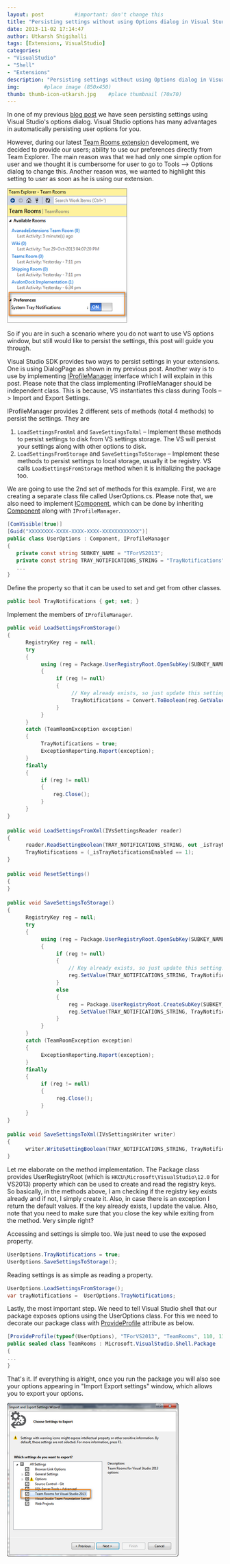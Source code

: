 ```yaml
---
layout: post          #important: don't change this
title: "Persisting settings without using Options dialog in Visual Studio"
date: 2013-11-02 17:14:47
author: Utkarsh Shigihalli
tags: [Extensions, VisualStudio]
categories:
- "VisualStudio"
- "Shell"
- "Extensions"
description: "Persisting settings without using Options dialog in Visual Studio"
img:        #place image (850x450)
thumb: thumb-icon-utkarsh.jpg    #place thumbnail (70x70)
---
```

In one of my previous [blog post](http://geekswithblogs.net/onlyutkarsh/archive/2013/06/30/integration-of-options-window-in-visual-studio-extension-with-custom.aspx) we have seen persisting settings using Visual Studio's options dialog. Visual Studio options has many advantages in automatically persisting user options for you. 

However, during our latest [Team Rooms extension](http://visualstudiogallery.msdn.microsoft.com/c1bf5e4f-5436-465d-87da-09b2f15ff061) development, we decided to provide our users; ability to use our preferences directly from Team Explorer. The main reason was that we had only one simple option for user and we thought it is cumbersome for user to go to Tools –> Options dialog to change this. Another reason was, we wanted to highlight this setting to user as soon as he is using our extension.

![image](/images/screenshots/utkarsh//2013_11_02_persisting_settings_without_using_Image1.png "image")

So if you are in such a scenario where you do not want to use VS options window, but still would like to persist the settings, this post will guide you through.

Visual Studio SDK provides two ways to persist settings in your extensions. One is using DialogPage as shown in my previous post. Another way is to use by implementing [IProfileManager](http://msdn.microsoft.com/en-us/library/microsoft.visualstudio.shell.iprofilemanager.ASPX) interface which I will explain in this post. Please note that the class implementing IProfileManager should be independent class. This is because, VS instantiates this class during Tools –> Import and Export Settings.

IProfileManager provides 2 different sets of methods (total 4 methods) to persist the settings. They are

1.  `LoadSettingsFromXml` and `SaveSettingsToXml` – Implement these methods to persist settings to disk from VS settings storage. The VS will persist your settings along with other options to disk. 
2.  `LoadSettingsFromStorage` and `SaveSettingsToStorage` – Implement these methods to persist settings to local storage, usually it be registry. VS calls `LoadSettingsFromStorage` method when it is initializing the package too.   

We are going to use the 2nd set of methods for this example. First, we are creating a separate class file called UserOptions.cs. Please note that, we also need to implement [IComponent](http://msdn.microsoft.com/en-us/library/system.componentmodel.icomponent.ASPX), which can be done by inheriting [Component](http://msdn.microsoft.com/en-us/library/system.componentmodel.component.ASPX) along with `IProfileManager`. 

```cs
[ComVisible(true)]
[Guid("XXXXXXXX-XXXX-XXXX-XXXX-XXXXXXXXXXXX")]
public class UserOptions : Component, IProfileManager
{
   private const string SUBKEY_NAME = "TForVS2013";
   private const string TRAY_NOTIFICATIONS_STRING = "TrayNotifications";
   ...
}
```

Define the property so that it can be used to set and get from other classes.

```cs
public bool TrayNotifications { get; set; }
```

Implement the members of `IProfileManager`.

```cs
public void LoadSettingsFromStorage()
{
      RegistryKey reg = null;
      try
      {
           using (reg = Package.UserRegistryRoot.OpenSubKey(SUBKEY_NAME))
           {
                if (reg != null)
                {
                     // Key already exists, so just update this setting.
                     TrayNotifications = Convert.ToBoolean(reg.GetValue(TRAY_NOTIFICATIONS_STRING, true));
                }
           }
      }
      catch (TeamRoomException exception)
      {
           TrayNotifications = true;
           ExceptionReporting.Report(exception);
      }
      finally
      {
           if (reg != null)
           {
               reg.Close();
           }
      }
}

public void LoadSettingsFromXml(IVsSettingsReader reader)
{
      reader.ReadSettingBoolean(TRAY_NOTIFICATIONS_STRING, out _isTrayNotificationsEnabled);
      TrayNotifications = (_isTrayNotificationsEnabled == 1);
}

public void ResetSettings()
{
}

public void SaveSettingsToStorage()
{
      RegistryKey reg = null;
      try
      {
           using (reg = Package.UserRegistryRoot.OpenSubKey(SUBKEY_NAME, true))
           {
                if (reg != null)
                {
                    // Key already exists, so just update this setting.
                    reg.SetValue(TRAY_NOTIFICATIONS_STRING, TrayNotifications);
                }
                else
                {
                    reg = Package.UserRegistryRoot.CreateSubKey(SUBKEY_NAME);
                    reg.SetValue(TRAY_NOTIFICATIONS_STRING, TrayNotifications);
                }
           }
      }
      catch (TeamRoomException exception)
      {
           ExceptionReporting.Report(exception);
      }
      finally
      {
           if (reg != null)
           {
                reg.Close();
           }
      }
}

public void SaveSettingsToXml(IVsSettingsWriter writer)
{
      writer.WriteSettingBoolean(TRAY_NOTIFICATIONS_STRING, TrayNotifications ? 1 : 0);
}
```
Let me elaborate on the method implementation. The Package class provides UserRegistryRoot (which is `HKCU\Microsoft\VisualStudio\12.0` for VS2013) property which can be used to create and read the registry keys. So basically, in the methods above, I am checking if the registry key exists already and if not, I simply create it. Also, in case there is an exception I return the default values. If the key already exists, I update the value. Also, note that you need to make sure that you close the key while exiting from the method. Very simple right?

Accessing and settings is simple too. We just need to use the exposed property.

```cs
UserOptions.TrayNotifications = true;
UserOptions.SaveSettingsToStorage();
```

Reading settings is as simple as reading a property.

```cs
UserOptions.LoadSettingsFromStorage();
var trayNotifications =  UserOptions.TrayNotifications;
```

Lastly, the most important step. We need to tell Visual Studio shell that our package exposes options using the UserOptions class. For this we need to decorate our package class with [ProvideProfile](http://msdn.microsoft.com/en-us/library/microsoft.visualstudio.shell.provideprofileattribute.aspx) attribute as below.

```cs
[ProvideProfile(typeof(UserOptions), "TForVS2013", "TeamRooms", 110, 110, false, DescriptionResourceID = 401)]
public sealed class TeamRooms : Microsoft.VisualStudio.Shell.Package
{
...
}
```

That's it. If everything is alright, once you run the package you will also see your options appearing in "Import Export settings" window, which allows you to export your options.

![image](/images/screenshots/utkarsh//2013_11_02_persisting_settings_without_using_Image2.png "image")
